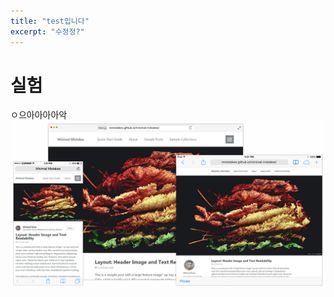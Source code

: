 ```yaml
---
title: "test입니다"
excerpt: "수정정?"
---
```


# 실험

ㅇ으아아아아악![screenshot](./../images/2024-08-10-test/screenshot.png)

